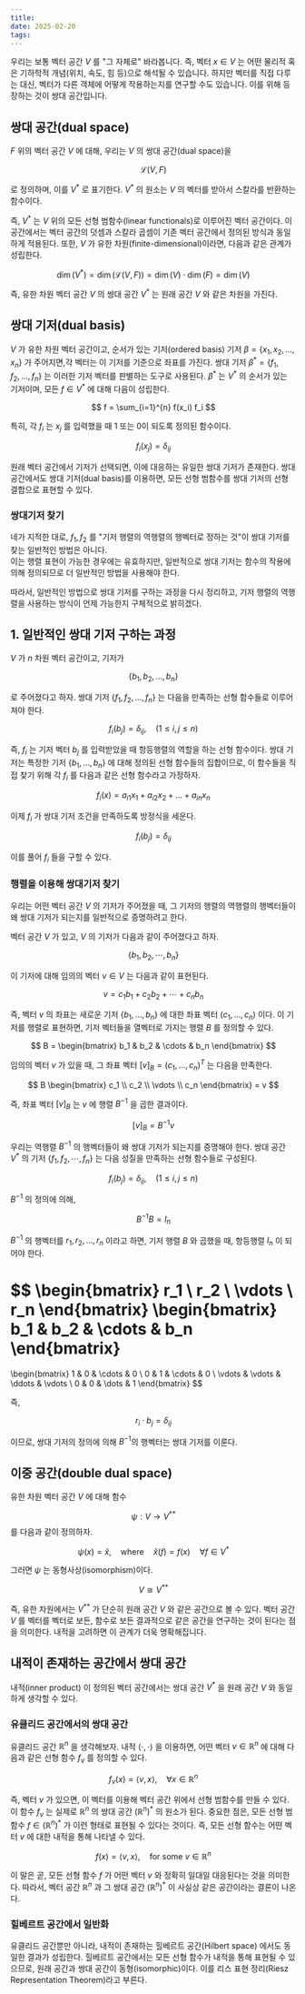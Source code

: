 ```yaml
---
title: 
date: 2025-02-20
tags: 
---
```

우리는 보통 벡터 공간 $V$ 를 "그 자체로" 바라봅니다. 즉, 벡터 $x \in V$ 는 어떤 물리적 혹은 기하학적 개념(위치, 속도, 힘 등)으로 해석될 수 있습니다. 하지만 벡터를 직접 다루는 대신, 벡터가 다른 객체에 어떻게 작용하는지를 연구할 수도 있습니다. 이를 위해 등장하는 것이 쌍대 공간입니다.


## 쌍대 공간(dual space)
$F$ 위의 벡터 공간 $V$ 에 대해, 우리는 $V$ 의 쌍대 공간(dual space)을

$$
\mathcal{L}(V, F)
$$

로 정의하며, 이를 $V^*$ 로 표기한다. $V^*$ 의 원소는 $V$ 의 벡터를 받아서 스칼라를 반환하는 함수이다. 

즉, $V^*$ 는 $V$ 위의 모든 선형 범함수(linear functionals)로 이루어진 벡터 공간이다. 이 공간에서는 벡터 공간의 덧셈과 스칼라 곱셈이 기존 벡터 공간에서 정의된 방식과 동일하게 적용된다. 또한, $V$ 가 유한 차원(finite-dimensional)이라면, 다음과 같은 관계가 성립한다.

$$
\dim(V^*) = \dim(\mathcal{L}(V, F)) = \dim(V) \cdot \dim(F) = \dim(V)
$$

즉, 유한 차원 벡터 공간 $V$ 의 쌍대 공간 $V^*$ 는 원래 공간 $V$ 와 같은 차원을 가진다.


## 쌍대 기저(dual basis)
$V$ 가 유한 차원 벡터 공간이고, 순서가 있는 기저(ordered basis) 기저 $\beta = \{ x_1, x_2, \dots, x_n \}$ 가 주어지면,각 벡터는 이 기저를 기준으로 좌표를 가진다. 쌍대 기저 $\beta^* = \{ f_1, f_2, \dots, f_n \}$ 는 이러한 기저 벡터를 판별하는 도구로 사용된다. $\beta^*$ 는 $V^*$ 의 순서가 있는 기저이며, 모든 $f \in V^*$ 에 대해 다음이 성립한다.

$$
f = \sum_{i=1}^{n} f(x_i) f_i
$$

특히, 각 $f_i$ 는 $x_j$ 를 입력했을 때 $1$ 또는 $0$이 되도록 정의된 함수이다.

$$
f_i(x_j) = \delta_{ij}
$$

원래 벡터 공간에서 기저가 선택되면, 이에 대응하는 유일한 쌍대 기저가 존재한다. 쌍대 공간에서도 쌍대 기저(dual basis)를 이용하면, 모든 선형 범함수를 쌍대 기저의 선형 결합으로 표현할 수 있다.

### 쌍대기저 찾기
네가 지적한 대로, $f_1, f_2$ 를 "기저 행렬의 역행렬의 행벡터로 정하는 것"이 쌍대 기저를 찾는 일반적인 방법은 아니다.  
이는 행렬 표현이 가능한 경우에는 유효하지만, 일반적으로 쌍대 기저는 함수의 작용에 의해 정의되므로 더 일반적인 방법을 사용해야 한다.

따라서, 일반적인 방법으로 쌍대 기저를 구하는 과정을 다시 정리하고, 기저 행렬의 역행렬을 사용하는 방식이 언제 가능한지 구체적으로 밝히겠다.

## 1. 일반적인 쌍대 기저 구하는 과정
$V$ 가 $n$ 차원 벡터 공간이고, 기저가

$$
\{ b_1, b_2, \dots, b_n \}
$$

로 주어졌다고 하자. 쌍대 기저 $\{ f_1, f_2, \dots, f_n \}$ 는 다음을 만족하는 선형 함수들로 이루어져야 한다.

$$
f_i(b_j) = \delta_{ij}, \quad (1 \leq i, j \leq n)
$$

즉, $f_i$ 는 기저 벡터 $b_j$ 를 입력받았을 때 항등행렬의 역할을 하는 선형 함수이다. 쌍대 기저는 특정한 기저 $\{ b_1, \dots, b_n \}$ 에 대해 정의된 선형 함수들의 집합이므로, 이 함수들을 직접 찾기 위해 각 $f_i$ 를 다음과 같은 선형 함수라고 가정하자.

$$
f_i(x) = a_{i1} x_1 + a_{i2} x_2 + \dots + a_{in} x_n
$$

이제 $f_i$ 가 쌍대 기저 조건을 만족하도록 방정식을 세운다.

$$
f_i(b_j) = \delta_{ij}
$$

이를 풀어 $f_i$ 들을 구할 수 있다.

### 행렬을 이용해 쌍대기저 찾기
우리는 어떤 벡터 공간 $V$ 의 기저가 주어졌을 때,  그 기저의 행렬의 역행렬의 행벡터들이 왜 쌍대 기저가 되는지를 일반적으로 증명하려고 한다.

벡터 공간 $V$ 가 있고, $V$ 의 기저가 다음과 같이 주어졌다고 하자.

$$
\{ b_1, b_2, \cdots, b_n \}
$$

이 기저에 대해 임의의 벡터 $v \in V$ 는 다음과 같이 표현된다.

$$
v = c_1 b_1 + c_2 b_2 + \cdots + c_n b_n
$$

즉, 벡터 $v$ 의 좌표는 새로운 기저 $\{ b_1, \dots, b_n \}$ 에 대한 좌표 벡터 $(c_1, \dots, c_n)$ 이다. 이 기저를 행렬로 표현하면, 기저 벡터들을 열벡터로 가지는 행렬 $B$ 를 정의할 수 있다.

$$
B = \begin{bmatrix}  b_1 & b_2 & \cdots & b_n \end{bmatrix}
$$

임의의 벡터 $v$ 가 있을 때, 그 좌표 벡터 $[v]_B = (c_1, \dots, c_n)^T$ 는 다음을 만족한다.

$$
B \begin{bmatrix} c_1 \\ c_2 \\ \vdots \\ c_n \end{bmatrix} = v
$$

즉, 좌표 벡터 $[v]_B$ 는 $v$ 에 행렬 $B^{-1}$ 을 곱한 결과이다.

$$
[v]_B = B^{-1} v
$$

우리는 역행렬 $B^{-1}$ 의 행벡터들이 왜 쌍대 기저가 되는지를 증명해야 한다. 쌍대 공간 $V^*$ 의 기저 $\{ f_1, f_2, \cdots, f_n \}$ 는 다음 성질을 만족하는 선형 함수들로 구성된다.

$$
f_i(b_j) = \delta_{ij}, \quad (1 \leq i, j \leq n)
$$

$B^{-1}$ 의 정의에 의해,

$$
B^{-1} B = I_n
$$

$B^{-1}$ 의 행벡터를 $r_1, r_2, \dots, r_n$ 이라고 하면, 기저 행렬 $B$ 와 곱했을 때, 항등행렬 $I_n$ 이 되어야 한다.

$$
\begin{bmatrix} r_1 \\ r_2 \\ \vdots \\ r_n \end{bmatrix}
\begin{bmatrix} b_1 & b_2 & \cdots & b_n \end{bmatrix}
=
\begin{bmatrix} 1 & 0 & \cdots & 0 \\ 0 & 1 & \cdots & 0 \\ \vdots & \vdots & \ddots & \vdots \\ 0 & 0 & \dots & 1 \end{bmatrix}
$$

즉, 

$$
r_i \cdot b_j = \delta_{ij}
$$

이므로, 쌍대 기저의 정의에 의해 $B^{-1}$의 행벡터는 쌍대 기저를 이룬다.  











## 이중 공간(double dual space)
유한 차원 벡터 공간 $V$ 에 대해 함수

$$
\psi: V \to V^{**}
$$
를 다음과 같이 정의하자.

$$
\psi(x) = \hat{x}, \quad \text{where} \quad \hat{x}(f) = f(x) \quad \forall f \in V^*
$$

그러면 $\psi$ 는 동형사상(isomorphism)이다.

$$
V \cong V^{**}
$$

즉, 유한 차원에서는 $V^{**}$ 가 단순히 원래 공간 $V$ 와 같은 공간으로 볼 수 있다. 벡터 공간 $V$ 를 벡터를 벡터로 보든, 함수로 보든 결과적으로 같은 공간을 연구하는 것이 된다는 점을 의미한다. 내적을 고려하면 이 관계가 더욱 명확해집니다.

## 내적이 존재하는 공간에서 쌍대 공간
내적(inner product) 이 정의된 벡터 공간에서는 쌍대 공간 $V^*$ 을 원래 공간 $V$ 와 동일하게 생각할 수 있다.

### 유클리드 공간에서의 쌍대 공간
유클리드 공간 $\mathbb{R}^n$ 을 생각해보자. 내적 $\langle \cdot, \cdot \rangle$ 을 이용하면, 어떤 벡터 $v \in \mathbb{R}^n$ 에 대해 다음과 같은 선형 함수 $f_v$ 를 정의할 수 있다.

$$
f_v(x) = \langle v, x \rangle, \quad \forall x \in \mathbb{R}^n
$$

즉, 벡터 $v$ 가 있으면, 이 벡터를 이용해 벡터 공간 위에서 선형 범함수를 만들 수 있다. 이 함수 $f_v$ 는 실제로 $\mathbb{R}^n$ 의 쌍대 공간 $(\mathbb{R}^n)^*$ 의 원소가 된다. 중요한 점은, 모든 선형 범함수 $f \in (\mathbb{R}^n)^*$ 가 이런 형태로 표현될 수 있다는 것이다. 즉, 모든 선형 함수는 어떤 벡터 $v$ 에 대한 내적을 통해 나타낼 수 있다.

$$
f(x) = \langle v, x \rangle, \quad \text{for some } v \in \mathbb{R}^n
$$

이 말은 곧, 모든 선형 함수 $f$ 가 어떤 벡터 $v$ 와 정확히 일대일 대응된다는 것을 의미한다. 따라서, 벡터 공간 $\mathbb{R}^n$ 과 그 쌍대 공간 $(\mathbb{R}^n)^*$ 이 사실상 같은 공간이라는 결론이 나온다.

### 힐베르트 공간에서 일반화  
유클리드 공간뿐만 아니라, 내적이 존재하는 힐베르트 공간(Hilbert space) 에서도 동일한 결과가 성립한다. 힐베르트 공간에서는 모든 선형 함수가 내적을 통해 표현될 수 있으므로, 원래 공간과 쌍대 공간이 동형(isomorphic)이다. 이를 리스 표현 정리(Riesz Representation Theorem)라고 부른다.
